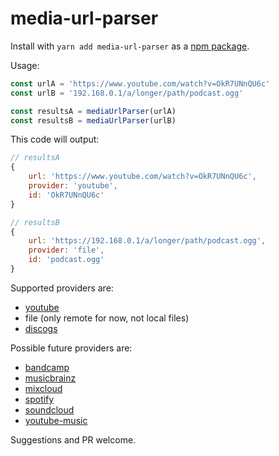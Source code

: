 # media-url-parser

Install with `yarn add media-url-parser` as a [npm package](https://www.npmjs.com/package/media-url-parser).

Usage:

```javascript
const urlA = 'https://www.youtube.com/watch?v=OkR7UNnQU6c'
const urlB = '192.168.0.1/a/longer/path/podcast.ogg'

const resultsA = mediaUrlParser(urlA)
const resultsB = mediaUrlParser(urlB)
```

This code will output:
```javascript
// resultsA
{
    url: 'https://www.youtube.com/watch?v=OkR7UNnQU6c',
    provider: 'youtube',
    id: 'OkR7UNnQU6c'
}

// resultsB
{
    url: 'https://192.168.0.1/a/longer/path/podcast.ogg',
    provider: 'file',
    id: 'podcast.ogg' 
}

```

Supported providers are:

- [youtube](https://www.youtube.com)
- file (only remote for now, not local files)
- [discogs](https://www.discogs.com)

Possible future providers are:
- [bandcamp](https://bandcamp.com/)
- [musicbrainz](https://musicbrainz.org/)
- [mixcloud](https://www.mixcloud.com/)
- [spotify](https://www.spotify.com/)
- [soundcloud](https://soundcloud.com/)
- [youtube-music](https://music.youtube.com/)

Suggestions and PR welcome.
